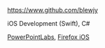 
<!-- Give link to your github home page -->
<span id="github">https://www.github.com/blewjy</span>

<!-- Give up to 3 expertise areas that you claim credit for -->
<span id="areas">iOS Development (Swift), C#</span>

<!-- Give your internal and external projects related to the module -->
<span id="projects">[PowerPointLabs](https://github.com/PowerPointLabs/PowerPointLabs), [Firefox iOS](https://github.com/mozilla-mobile/firefox-ios)</span>